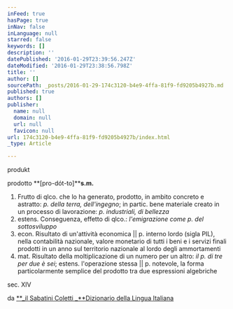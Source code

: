 ```yaml
---
inFeed: true
hasPage: true
inNav: false
inLanguage: null
starred: false
keywords: []
description: ''
datePublished: '2016-01-29T23:39:56.247Z'
dateModified: '2016-01-29T23:38:56.798Z'
title: ''
author: []
sourcePath: _posts/2016-01-29-174c3120-b4e9-4ffa-81f9-fd9205b4927b.md
published: true
authors: []
publisher:
  name: null
  domain: null
  url: null
  favicon: null
url: 174c3120-b4e9-4ffa-81f9-fd9205b4927b/index.html
_type: Article

---
```

produkt

prodotto **\[pro-dót-to\]****s.m.**

1. Frutto di qlco. che lo ha generato, prodotto, in ambito concreto e astratto: _p. della terra, dell'ingegno_; in partic. bene materiale creato in un processo di lavorazione: _p. industriali, di bellezza_
2. estens. Conseguenza, effetto di qlco.: _l'emigrazione come p. del sottosviluppo_
3. econ.
Risultato di un'attività economica || p. interno lordo (sigla PIL), 
nella contabilità nazionale, valore monetario di tutti i beni e i 
servizi finali prodotti in un anno sul territorio nazionale al lordo 
degli ammortamenti
4. mat. Risultato della moltiplicazione di un numero per un altro: _il p. di tre per due è sei_; estens. l'operazione stessa || p. notevole, la forma particolarmente semplice del prodotto tra due espressioni algebriche

sec. XIV

da [**_il Sabatini Coletti _**Dizionario della Lingua Italiana][0]

[0]: http://dizionari.corriere.it/dizionario_italiano/P/prodotto.shtml "Sabatini Coletti"